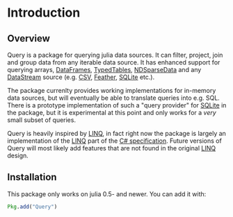 # Introduction

## Overview

Query is a package for querying julia data sources. It can filter, project, join and group data from any iterable data source. It has enhanced support for querying arrays, [DataFrames](https://github.com/JuliaStats/DataFrames.jl), [TypedTables](https://github.com/FugroRoames/TypedTables.jl), [NDSparseData](https://github.com/JuliaComputing/NDSparseData.jl) and any [DataStream](https://github.com/JuliaData/DataStreams.jl) source (e.g. [CSV](https://github.com/JuliaData/CSV.jl), [Feather](https://github.com/JuliaStats/Feather.jl), [SQLite](https://github.com/JuliaDB/SQLite.jl) etc.).

The package currenlty provides working implementations for in-memory data sources, but will eventually be able to translate queries into e.g. SQL. There is a prototype implementation of such a "query provider" for [SQLite](https://github.com/JuliaDB/SQLite.jl) in the package, but it is experimental at this point and only works for a *very* small subset of queries.

Query is heavily inspired by [LINQ](https://msdn.microsoft.com/en-us/library/bb397926.aspx), in fact right now the package is largely an implementation of the [LINQ](https://msdn.microsoft.com/en-us/library/bb397926.aspx) part of the [C# specification](https://msdn.microsoft.com/en-us/library/ms228593.aspx). Future versions of Query will most likely add features that are not found in the original [LINQ](https://msdn.microsoft.com/en-us/library/bb397926.aspx) design.

## Installation

This package only works on julia 0.5- and newer. You can add it with:
````julia
Pkg.add("Query")
````
